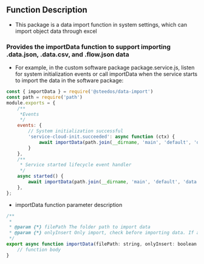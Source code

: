 <!--
 * @Author: sunhaolin@hotoa.com
 * @Date: 2021-10-21 09:57:01
 * @LastEditors: sunhaolin@hotoa.com
 * @LastEditTime: 2022-07-15 14:18:13
 * @Description:
-->
## Function Description
- This package is a data import function in system settings, which can import object data through excel

### Provides the importData function to support importing .data.json, .data.csv, and .flow.json data

- For example, in the custom software package package.service.js, listen for system initialization events or call importData when the service starts to import the data in the software package:

```js
const { importData } = require('@steedos/data-import')
const path = require('path')
module.exports = {
    /**
     *Events
     */
    events: {
        // System initialization successful
        'service-cloud-init.succeeded': async function (ctx) {
            await importData(path.join(__dirname, 'main', 'default', 'data'));
        }
    },
    /**
     * Service started lifecycle event handler
     */
    async started() {
        await importData(path.join(__dirname, 'main', 'default', 'data'));
    },
};
```

- importData function parameter description
```js
/**
 *
 * @param {*} filePath The folder path to import data
 * @param {*} onlyInsert Only import, check before importing data. If any record exists, no import will be performed. The default is true. If it is false, the update operation will be performed if it exists.
 */
export async function importData(filePath: string, onlyInsert: boolean = true) {
    // function body
}
```